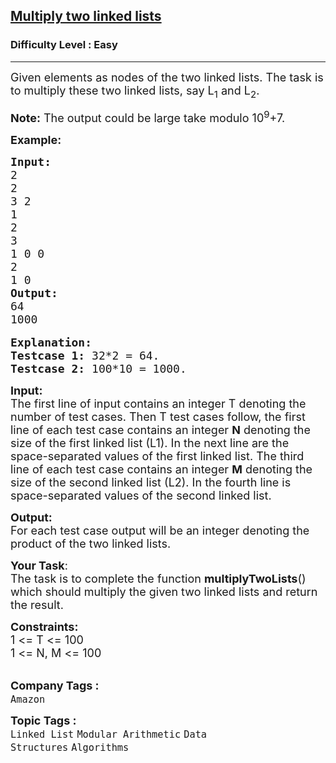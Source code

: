 <h2><a href="https://practice.geeksforgeeks.org/problems/multiply-two-linked-lists/1?page=8&difficulty[]=0&status[]=solved&sortBy=submissions">Multiply two linked lists</a></h2><h3>Difficulty Level : Easy</h3><hr><div class="problems_problem_content__Xm_eO"><p><span style="font-size:18px">Given elements as nodes of the two linked lists. The task is to multiply these two linked lists, say L<sub>1</sub> and L<sub>2</sub>.&nbsp;</span></p>

<p><span style="font-size:18px"><strong>Note:</strong> The output could be large take&nbsp;modulo 10<sup>9</sup>+7.</span></p>

<p><span style="font-size:18px"><strong>Example:</strong></span></p>

<pre><span style="font-size:18px"><strong>Input:</strong>
2
2
3 2
1
2
3
1 0 0
2
1 0<strong> </strong></span><span style="font-size:18px"><strong>
Output:</strong>
64
1000</span>

<span style="font-size:18px"><strong>Explanation:
Testcase 1:</strong> 32*2 = 64.</span><span style="font-size:18px"><strong>
Testcase 2:</strong> 100*10 = 1000.</span></pre>

<p><span style="font-size:18px"><strong>Input:</strong><br>
The first line of input contains an integer T denoting the number of test cases. Then T test cases follow, the first line of each test case contains an&nbsp;integer <strong>N</strong> denoting the size of the first linked list (L1). In the next&nbsp;line&nbsp;are the space-separated values of the first linked list. The third line&nbsp;of each test case contains an integer <strong>M</strong> denoting the size of the second linked list (L2). In the fourth line is space-separated values of the second linked list.</span></p>

<p><span style="font-size:18px"><strong>Output:</strong><br>
For each test case output will be an integer denoting the product of the two linked lists.</span></p>

<p><span style="font-size:18px"><strong>Your Task</strong>:<br>
The task is to complete the function&nbsp;<strong>multiplyTwoLists</strong>() which should multiply the given two linked lists and return the result.</span></p>

<p><span style="font-size:18px"><strong>Constraints:</strong><br>
1 &lt;= T &lt;= 100<br>
1 &lt;= N, M&nbsp;&lt;= 100</span><br>
&nbsp;</p>
</div><p><span style=font-size:18px><strong>Company Tags : </strong><br><code>Amazon</code>&nbsp;<br><p><span style=font-size:18px><strong>Topic Tags : </strong><br><code>Linked List</code>&nbsp;<code>Modular Arithmetic</code>&nbsp;<code>Data Structures</code>&nbsp;<code>Algorithms</code>&nbsp;